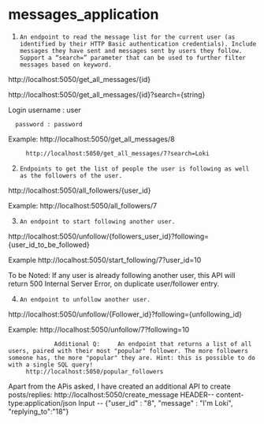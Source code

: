 # messages_application
1.     An endpoint to read the message list for the current user (as identified by their HTTP Basic authentication credentials). Include messages they have sent and messages sent by users they follow. Support a “search=” parameter that can be used to further filter messages based on keyword.

http://localhost:5050/get_all_messages/{id}

http://localhost:5050/get_all_messages/{id}?search={string}

Login username : user 

      password : password



Example: http://localhost:5050/get_all_messages/8

         http://localhost:5050/get_all_messages/7?search=Loki

 

2.     Endpoints to get the list of people the user is following as well as the followers of the user.

http://localhost:5050/all_followers/{user_id}



Example: http://localhost:5050/all_followers/7



3.     An endpoint to start following another user.

http://localhost:5050/unfollow/{followers_user_id}?following={user_id_to_be_followed}



Example http://localhost:5050/start_following/7?user_id=10

To be Noted: If any user is already following another user, this API will return 500 Internal Server Error, on duplicate user/follower entry.

4.     An endpoint to unfollow another user. 



http://localhost:5050/unfollow/{Follower_id}?following={unfollowing_id}



Example: http://localhost:5050/unfollow/7?following=10





                 Additional Q:     An endpoint that returns a list of all users, paired with their most "popular" follower. The more followers someone has, the more "popular" they are. Hint: this is possible to do with a single SQL query!
         http://localhost:5050/popular_followers

Apart from the APis asked, I have created an additional API to create posts/replies:
http://localhost:5050/create_message
HEADER--   content-type:application/json
Input -- {"user_id" : "8", "message" : "I'm Loki", "replying_to":"18"}
